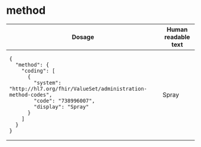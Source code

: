 # method 

<table>
  <thead>
    <tr>
      <th>Dosage</th>
      <th>Human readable text</th>
    </tr>
  </thead>
  <tbody>
    <tr>
      <td><pre><code class="language-json">{
  &quot;method&quot;: {
    &quot;coding&quot;: [
      {
        &quot;system&quot;: &quot;http://hl7.org/fhir/ValueSet/administration-method-codes&quot;,
        &quot;code&quot;: &quot;738996007&quot;,
        &quot;display&quot;: &quot;Spray&quot;
      }
    ]
  }
}
</code></pre></td>
      <td>Spray</td>
    </tr>
  </tbody>
</table>
